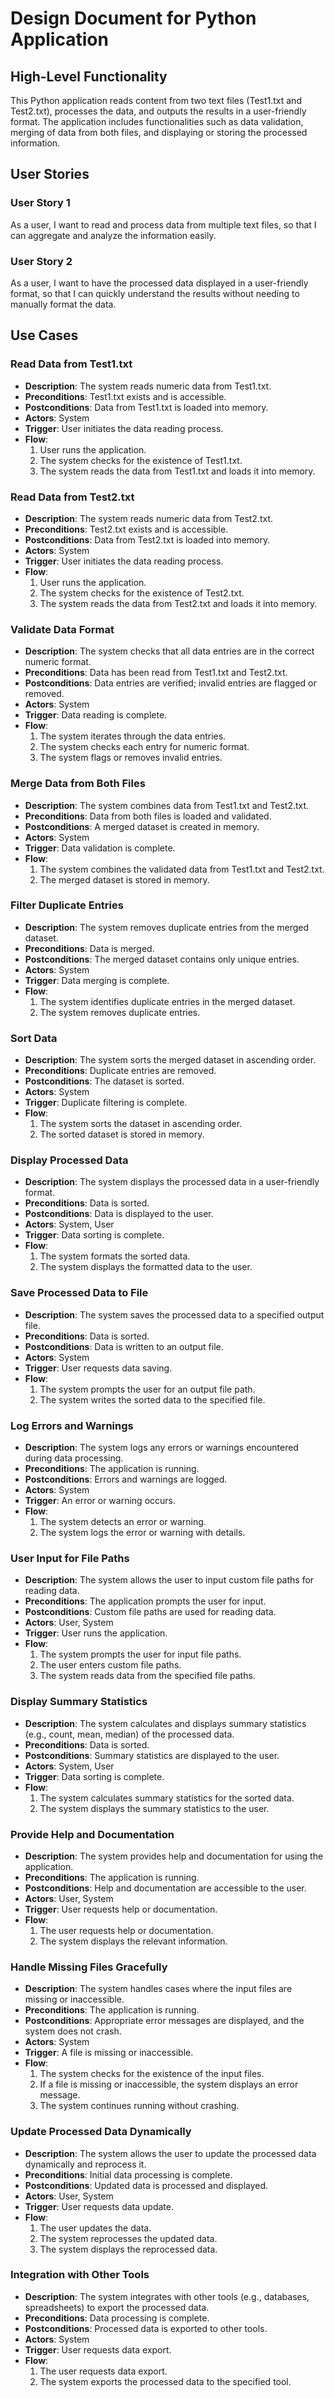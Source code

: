 # Design Document for Python Application

## High-Level Functionality
This Python application reads content from two text files (Test1.txt and Test2.txt), processes the data, and outputs the results in a user-friendly format. The application includes functionalities such as data validation, merging of data from both files, and displaying or storing the processed information.

## User Stories

### User Story 1
As a user, I want to read and process data from multiple text files, so that I can aggregate and analyze the information easily.

### User Story 2
As a user, I want to have the processed data displayed in a user-friendly format, so that I can quickly understand the results without needing to manually format the data.

## Use Cases

### Read Data from Test1.txt
- **Description**: The system reads numeric data from Test1.txt.
- **Preconditions**: Test1.txt exists and is accessible.
- **Postconditions**: Data from Test1.txt is loaded into memory.
- **Actors**: System
- **Trigger**: User initiates the data reading process.
- **Flow**:
  1. User runs the application.
  2. The system checks for the existence of Test1.txt.
  3. The system reads the data from Test1.txt and loads it into memory.

### Read Data from Test2.txt
- **Description**: The system reads numeric data from Test2.txt.
- **Preconditions**: Test2.txt exists and is accessible.
- **Postconditions**: Data from Test2.txt is loaded into memory.
- **Actors**: System
- **Trigger**: User initiates the data reading process.
- **Flow**:
  1. User runs the application.
  2. The system checks for the existence of Test2.txt.
  3. The system reads the data from Test2.txt and loads it into memory.

### Validate Data Format
- **Description**: The system checks that all data entries are in the correct numeric format.
- **Preconditions**: Data has been read from Test1.txt and Test2.txt.
- **Postconditions**: Data entries are verified; invalid entries are flagged or removed.
- **Actors**: System
- **Trigger**: Data reading is complete.
- **Flow**:
  1. The system iterates through the data entries.
  2. The system checks each entry for numeric format.
  3. The system flags or removes invalid entries.

### Merge Data from Both Files
- **Description**: The system combines data from Test1.txt and Test2.txt.
- **Preconditions**: Data from both files is loaded and validated.
- **Postconditions**: A merged dataset is created in memory.
- **Actors**: System
- **Trigger**: Data validation is complete.
- **Flow**:
  1. The system combines the validated data from Test1.txt and Test2.txt.
  2. The merged dataset is stored in memory.

### Filter Duplicate Entries
- **Description**: The system removes duplicate entries from the merged dataset.
- **Preconditions**: Data is merged.
- **Postconditions**: The merged dataset contains only unique entries.
- **Actors**: System
- **Trigger**: Data merging is complete.
- **Flow**:
  1. The system identifies duplicate entries in the merged dataset.
  2. The system removes duplicate entries.

### Sort Data
- **Description**: The system sorts the merged dataset in ascending order.
- **Preconditions**: Duplicate entries are removed.
- **Postconditions**: The dataset is sorted.
- **Actors**: System
- **Trigger**: Duplicate filtering is complete.
- **Flow**:
  1. The system sorts the dataset in ascending order.
  2. The sorted dataset is stored in memory.

### Display Processed Data
- **Description**: The system displays the processed data in a user-friendly format.
- **Preconditions**: Data is sorted.
- **Postconditions**: Data is displayed to the user.
- **Actors**: System, User
- **Trigger**: Data sorting is complete.
- **Flow**:
  1. The system formats the sorted data.
  2. The system displays the formatted data to the user.

### Save Processed Data to File
- **Description**: The system saves the processed data to a specified output file.
- **Preconditions**: Data is sorted.
- **Postconditions**: Data is written to an output file.
- **Actors**: System
- **Trigger**: User requests data saving.
- **Flow**:
  1. The system prompts the user for an output file path.
  2. The system writes the sorted data to the specified file.

### Log Errors and Warnings
- **Description**: The system logs any errors or warnings encountered during data processing.
- **Preconditions**: The application is running.
- **Postconditions**: Errors and warnings are logged.
- **Actors**: System
- **Trigger**: An error or warning occurs.
- **Flow**:
  1. The system detects an error or warning.
  2. The system logs the error or warning with details.

### User Input for File Paths
- **Description**: The system allows the user to input custom file paths for reading data.
- **Preconditions**: The application prompts the user for input.
- **Postconditions**: Custom file paths are used for reading data.
- **Actors**: User, System
- **Trigger**: User runs the application.
- **Flow**:
  1. The system prompts the user for input file paths.
  2. The user enters custom file paths.
  3. The system reads data from the specified file paths.

### Display Summary Statistics
- **Description**: The system calculates and displays summary statistics (e.g., count, mean, median) of the processed data.
- **Preconditions**: Data is sorted.
- **Postconditions**: Summary statistics are displayed to the user.
- **Actors**: System, User
- **Trigger**: Data sorting is complete.
- **Flow**:
  1. The system calculates summary statistics for the sorted data.
  2. The system displays the summary statistics to the user.

### Provide Help and Documentation
- **Description**: The system provides help and documentation for using the application.
- **Preconditions**: The application is running.
- **Postconditions**: Help and documentation are accessible to the user.
- **Actors**: User, System
- **Trigger**: User requests help or documentation.
- **Flow**:
  1. The user requests help or documentation.
  2. The system displays the relevant information.

### Handle Missing Files Gracefully
- **Description**: The system handles cases where the input files are missing or inaccessible.
- **Preconditions**: The application is running.
- **Postconditions**: Appropriate error messages are displayed, and the system does not crash.
- **Actors**: System
- **Trigger**: A file is missing or inaccessible.
- **Flow**:
  1. The system checks for the existence of the input files.
  2. If a file is missing or inaccessible, the system displays an error message.
  3. The system continues running without crashing.

### Update Processed Data Dynamically
- **Description**: The system allows the user to update the processed data dynamically and reprocess it.
- **Preconditions**: Initial data processing is complete.
- **Postconditions**: Updated data is processed and displayed.
- **Actors**: User, System
- **Trigger**: User requests data update.
- **Flow**:
  1. The user updates the data.
  2. The system reprocesses the updated data.
  3. The system displays the reprocessed data.

### Integration with Other Tools
- **Description**: The system integrates with other tools (e.g., databases, spreadsheets) to export the processed data.
- **Preconditions**: Data processing is complete.
- **Postconditions**: Processed data is exported to other tools.
- **Actors**: System
- **Trigger**: User requests data export.
- **Flow**:
  1. The user requests data export.
  2. The system exports the processed data to the specified tool.
